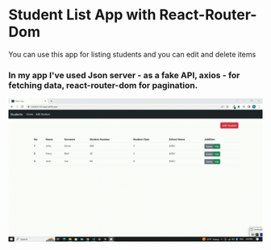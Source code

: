 # Student List App with React-Router-Dom

You can use this app for listing students and you can edit and delete items

### In my app I've used Json server - as a fake API, axios - for fetching data, react-router-dom for pagination.

![](screen.gif)
